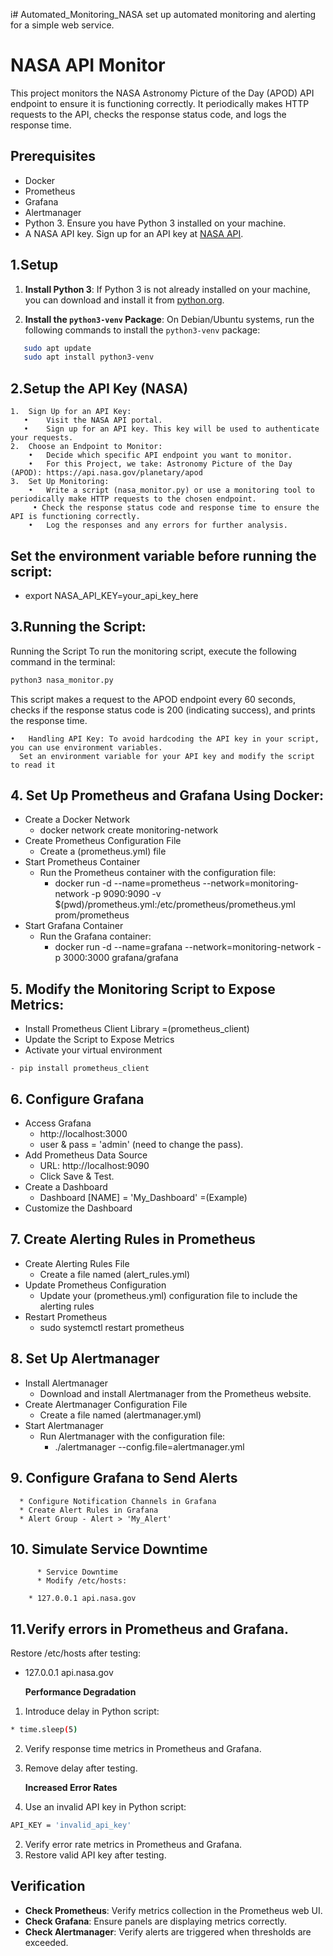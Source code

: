 i# Automated_Monitoring_NASA
set up automated monitoring and alerting for a simple web service.

# NASA API Monitor

This project monitors the NASA Astronomy Picture of the Day (APOD) API endpoint to ensure it is functioning correctly. It periodically makes HTTP requests to the API, checks the response status code, and logs the response time.

## Prerequisites
- Docker
- Prometheus
- Grafana
- Alertmanager
- Python 3. Ensure you have Python 3 installed on your machine.
- A NASA API key. Sign up for an API key at [NASA API](https://api.nasa.gov/).

## 1.Setup

1. **Install Python 3**:
   If Python 3 is not already installed on your machine, you can download and install it from [python.org](https://www.python.org/downloads/).

2. **Install the `python3-venv` Package**:
   On Debian/Ubuntu systems, run the following commands to install the `python3-venv` package:

```bash
   sudo apt update
   sudo apt install python3-venv
```

## 2.Setup the API Key (NASA)

	1.	Sign Up for an API Key:
	   •	Visit the NASA API portal.
	   •	Sign up for an API key. This key will be used to authenticate your requests.
	2.	Choose an Endpoint to Monitor:
	    •	Decide which specific API endpoint you want to monitor.
	    •	For this Project, we take: Astronomy Picture of the Day (APOD): https://api.nasa.gov/planetary/apod
	3.	Set Up Monitoring:
	    •	Write a script (nasa_monitor.py) or use a monitoring tool to periodically make HTTP requests to the chosen endpoint.
     	 • Check the response status code and response time to ensure the API is functioning correctly.
	    •	Log the responses and any errors for further analysis.

## Set the environment variable before running the script:


  * export NASA_API_KEY=your_api_key_here

## 3.**Running the Script**:
   Running the Script
To run the monitoring script, execute the following command in the terminal:

```bash
python3 nasa_monitor.py
```

This script makes a request to the APOD endpoint every 60 seconds, checks if the response status code is 200 (indicating success), and prints the response time. 

	•	Handling API Key: To avoid hardcoding the API key in your script, you can use environment variables. 
      Set an environment variable for your API key and modify the script to read it



     
## 4. **Set Up Prometheus and Grafana Using Docker**:
   * Create a Docker Network
        * docker network create monitoring-network
   * Create Prometheus Configuration File
        * Create a (prometheus.yml) file
   * Start Prometheus Container
        * Run the Prometheus container with the configuration file:
           - docker run -d --name=prometheus --network=monitoring-network -p 9090:9090 -v $(pwd)/prometheus.yml:/etc/prometheus/prometheus.yml prom/prometheus
   * Start Grafana Container
        * Run the Grafana container:
           - docker run -d --name=grafana --network=monitoring-network -p 3000:3000 grafana/grafana

  
## 5. **Modify the Monitoring Script to Expose Metrics**:
   * Install Prometheus Client Library =(prometheus_client)
   * Update the Script to Expose Metrics
   * Activate your virtual environment

    - pip install prometheus_client


## 6. **Configure Grafana**
   * Access Grafana
        * http://localhost:3000
        * user & pass = 'admin' (need to change the pass).
   * Add Prometheus Data Source
        * URL: http://localhost:9090
        * Click Save & Test.
   * Create a Dashboard
        * Dashboard [NAME] = 'My_Dashboard' =(Example)
   * Customize the Dashboard

## 7. **Create Alerting Rules in Prometheus**
   * Create Alerting Rules File
     - Create a file named (alert_rules.yml)
   * Update Prometheus Configuration
     - Update your (prometheus.yml) configuration file to include the alerting rules
   * Restart Prometheus
     - sudo systemctl restart prometheus
  
## 8. **Set Up Alertmanager**
   * Install Alertmanager
     - Download and install Alertmanager from the Prometheus website.
   * Create Alertmanager Configuration File
     - Create a file named (alertmanager.yml)
   * Start Alertmanager
     * Run Alertmanager with the configuration file:
         - ./alertmanager --config.file=alertmanager.yml

## 9. **Configure Grafana to Send Alerts**
      * Configure Notification Channels in Grafana
      * Create Alert Rules in Grafana
      * Alert Group - Alert > 'My_Alert'
  
## 10. **Simulate Service Downtime**

          * Service Downtime
          * Modify /etc/hosts:

        * 127.0.0.1 api.nasa.gov


## 11.Verify errors in Prometheus and Grafana.
Restore /etc/hosts after testing:

   * 127.0.0.1 api.nasa.gov

     **Performance Degradation**
  1. Introduce delay in Python script:

```bash
* time.sleep(5)
``` 

  2. Verify response time metrics in Prometheus and Grafana.
  3. Remove delay after testing.
     
       **Increased Error Rates**
  1. Use an invalid API key in Python script:

```bash
API_KEY = 'invalid_api_key'
``` 
  2. Verify error rate metrics in Prometheus and Grafana.
  3. Restore valid API key after testing.

##        **Verification**
 * **Check Prometheus**: Verify metrics collection in the Prometheus web UI.
 * **Check Grafana**: Ensure panels are displaying metrics correctly.
 * **Check Alertmanager**: Verify alerts are triggered when thresholds are exceeded.
   





